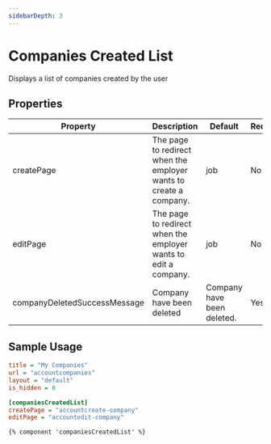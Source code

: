 ```yaml
---
sidebarDepth: 3
---
```


# Companies Created List 

Displays a list of companies created by the user 

## Properties

| Property                     | Description                                                       | Default                    | Required |
|------------------------------|-------------------------------------------------------------------|----------------------------|----------|
| createPage                   | The page to redirect when the employer wants to create a company. | job                        | No       |
| editPage                     | The page to redirect when the employer wants to edit a company.   | job                        | No       |
| companyDeletedSuccessMessage | Company have been deleted                                         | Company have been deleted. | Yes      |


## Sample Usage
  
  ```ini
  title = "My Companies"
  url = "accountcompanies"
  layout = "default"
  is_hidden = 0
  
  [companiesCreatedList]
  createPage = "accountcreate-company"
  editPage = "accountedit-company"
  ```
  ```twig
  {% component 'companiesCreatedList' %}
  ```

